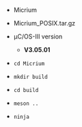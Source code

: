 
- Micrium

- Micrium_POSIX.tar.gz

- µC/OS-III version

  - **V3.05.01**

- `cd Micrium`
- `mkdir build`
- `cd build`
- `meson ..`
- `ninja`
